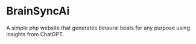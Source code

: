 # BrainSyncAi
 A simple php website that generates binaural beats for any purpose using insights from ChatGPT.
